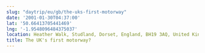 ```yaml
---
slug: "daytrip/eu/gb/the-uks-first-motorway"
date: '2001-01-30T04:37:00'
lat: '50.66413705441469'
lng: '-1.9548096484375037'
location: Heather Walk, Studland, Dorset, England, BH19 3AQ, United Kingdom
title: The UK's first motorway?
---
```



